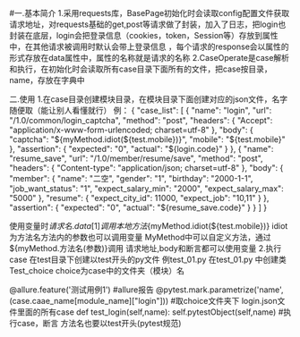 #一.基本简介
1.采用requests库，BasePage初始化时会读取config配置文件获取请求地址，对requests基础的get,post等请求做了封装，加入了日志，把login也封装在底层，login会把登录信息（cookies，token，Session等）存放到属性中，在其他请求被调用时默认会带上登录信息
，每个请求的response会以属性的形式存放在data属性中，属性的名称就是请求的名称
2.CaseOperate是case解析和执行，在初始化时会读取所有case目录下面所有的文件，把case按目录，name，存放在字典中

二.使用
1.在case目录创建模块目录，在模块目录下面创建对应的json文件，名字随便取（能让别人看懂就行）
例：
{
    "case_list": [
        {
            "name": "login",
            "url": "/1.0/common/login_captcha",
            "method": "post",
            "headers": {
                "Accept": "application/x-www-form-urlencoded; charset=utf-8"
            },
            "body": {
                "captcha": "${myMethod.idiot(${test.mobile})}",
                "mobile": "${test.mobile}"
            },
            "assertion": {
                "expected": "0",
                "actual": "${login.code}"
            }
        },
        {
            "name": "resume_save",
            "url": "/1.0/member/resume/save",
            "method": "post",
            "headers": {
                "Content-type": "application/json; charset=utf-8"
            },
            "body": {
                "member": {
                    "name": "二空",
                    "gender": "1",
                    "birthday": "2000-1-1",
                    "job_want_status": "1",
                    "expect_salary_min": "2000",
                    "expect_salary_max": "5000"
                },
                "resume": {
                    "expect_city_id": 11000,
                    "expect_job": "10,11"
                }
            },
            "assertion": {
                "expected": "0",
                "actual": "${resume_save.code}"
            }
        }
    ]
}

使用变量时${请求名.data[1]}
调用本地方法${myMethod.idiot(${test.mobile})}   idiot为方法名方法内的参数也可以调用变量
MyMethod中可以自定义方法，通过${myMethod.方法名(参数)}调用
请求地址,body和断言都可以使用变量
2.执行case
在test目录下创建以test开头的py文件 例test_01.py
在test_01.py 中创建类Test_choice   choice为case中的文件夹（模块）名

@allure.feature('测试用例1')    #allure报告
@pytest.mark.parametrize('name', (case.caae_name[module_name]["login"]))
#取choice文件夹下 login.json文件里面的所有case
def test_login(self,name):
    self.pytestObject(self,name)  #执行case，断言
方法名也要以test开头(pytest规范)
